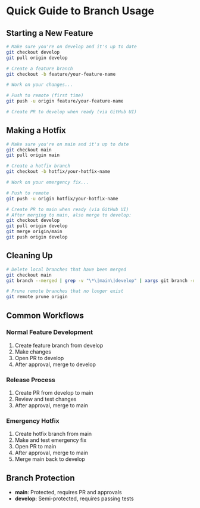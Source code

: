 # Quick Guide to Branch Usage

## Starting a New Feature

```bash
# Make sure you're on develop and it's up to date
git checkout develop
git pull origin develop

# Create a feature branch
git checkout -b feature/your-feature-name

# Work on your changes...

# Push to remote (first time)
git push -u origin feature/your-feature-name

# Create PR to develop when ready (via GitHub UI)
```

## Making a Hotfix

```bash
# Make sure you're on main and it's up to date
git checkout main
git pull origin main

# Create a hotfix branch
git checkout -b hotfix/your-hotfix-name

# Work on your emergency fix...

# Push to remote
git push -u origin hotfix/your-hotfix-name

# Create PR to main when ready (via GitHub UI)
# After merging to main, also merge to develop:
git checkout develop
git pull origin develop
git merge origin/main
git push origin develop
```

## Cleaning Up

```bash
# Delete local branches that have been merged
git checkout main
git branch --merged | grep -v "\*\|main\|develop" | xargs git branch -d

# Prune remote branches that no longer exist
git remote prune origin
```

## Common Workflows

### Normal Feature Development

1. Create feature branch from develop
2. Make changes
3. Open PR to develop
4. After approval, merge to develop

### Release Process

1. Create PR from develop to main
2. Review and test changes
3. After approval, merge to main

### Emergency Hotfix

1. Create hotfix branch from main
2. Make and test emergency fix
3. Open PR to main
4. After approval, merge to main
5. Merge main back to develop

## Branch Protection

- **main**: Protected, requires PR and approvals
- **develop**: Semi-protected, requires passing tests
